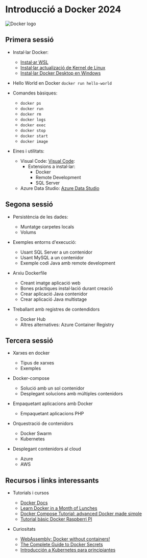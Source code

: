 # Introducció a Docker 2024

<!-- insert Docker logo here -->

![Docker logo](https://logos-marcas.com/wp-content/uploads/2021/03/Docker-Logo.png)

## Primera sessió

* Instal·lar Docker:
  * [Instal·ar WSL](https://docs.microsoft.com/en-us/windows/wsl/install)
  * [Instal·lar actualizació de Kernel de Linux](https://docs.microsoft.com/es-es/windows/wsl/install-manual#step-4---download-the-linux-kernel-update-package)
  * [Instal·lar Docker Desktop en Windows](https://docs.docker.com/desktop/windows/install/)

* Hello World en Docker `docker run hello-world`

* Comandes bàsiques:
  * `docker ps`
  * `docker run`
  * `docker rm`
  * `docker logs`
  * `docker exec`
  * `docker stop`
  * `docker start`
  * `docker image`

* Eines i utilitats:
  * Visual Code: [Visual Code](https://code.visualstudio.com/):
    * Extensions a instal·lar:
      * Docker
      * Remote Development
      * SQL Server
  * Azure Data Studio: [Azure Data Studio](https://azuredatastudio.net/)

## Segona sessió

* Persistència de les dades:
  * Muntatge carpetes locals
  * Volums

* Exemples entorns d'execució:
  * Usant SQL Server a un contenidor
  * Usant MySQL a un contenidor
  * Exemple codi Java amb remote development

* Arxiu Dockerfile
  * Creant imatge aplicació web
  * Bones pràctiques instal·lació durant creació
  * Crear aplicació Java contenidor
  * Crear aplicació Java multistage

* Treballant amb registres de contendidors
  * Docker Hub
  * Altres alternatives: Azure Container Registry

## Tercera sessió

* Xarxes en docker
  * Tipus de xarxes
  * Exemples

* Docker-compose
  * Solució amb un sol contenidor
  * Desplegant solucions amb múltiples contenidors

* Empaquetant aplicacions amb Docker
  * Empaquetant aplicacions PHP

* Orquestració de contenidors
  * Docker Swarm
  * Kubernetes

* Desplegant contenidors al cloud
  * Azure
  * AWS

## Recursos i links interessants

* Tutorials i cursos
  * [Docker Docs](https://docs.docker.com)
  * [Learn Docker in a Month of Lunches](https://diamol.net)
  * [Docker Compose Tutorial: advanced Docker made simple](https://www.educative.io/blog/docker-compose-tutorial)
  * [Tutorial bàsic Docker Raspberri PI](https://blog.330ohms.com/2022/07/30/tutorial-basico-para-usar-docker-en-tu-raspberry-pi/)
 
* Curiositats
  * [WebAssembly: Docker without containers!](https://wasmlabs.dev/articles/docker-without-containers/)
  * [The Complete Guide to Docker Secrets](https://earthly.dev/blog/docker-secrets/)
  * [Introducción a Kubernetes para principiantes](https://geekflare.com/es/kubernetes-introduction/)
